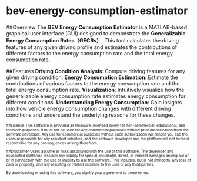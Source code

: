 # bev-energy-consumption-estimator
##Overview
The **BEV Energy Consumption Estimator** is a MATLAB-based graphical user interface (GUI) designed to demonstrate the **Generalizable Energy Consumption Rates（GECRs）**. This tool calculates the driving features of any given driving profile and estimates the contributions of different factors to the energy consumption rate and the total energy consumption rate.

##Features
**Driving Condition Analysis**: Compute driving features for any given driving condition.
**Energy Consumption Estimation**: Estimate the contributions of various factors to the energy consumption rate and the total energy consumption rate.
**Visualization**: Intuitively visualize how the generalizable energy consumption rate estimates energy consumption for different conditions.
**Understanding Energy Consumption**: Gain insights into how vehicle energy consumption changes with different driving conditions and understand the underlying reasons for these changes.

<font size="1">
##License
This software is provided as freeware, intended solely for non-commercial, educational, and research purposes. It must not be used for any commercial purposes without prior authorization from the software developer. Any use for commercial purposes without such authorization will render you and the users responsible for any resultant liabilities, and the software developer and the platform will not be held responsible for any consequences arising therefrom.

##Disclaimer
Users assume all risks associated with the use of this software. The developer and associated platforms disclaim any liability for special, incidental, direct, or indirect damages arising out of or in connection with the use or inability to use the software. This includes, but is not limited to, any loss of data or property, and any resulting or related liabilities to the user or any third parties.

By downloading or using this software, you signify your agreement to these terms.
<font><br />
